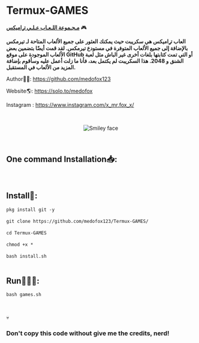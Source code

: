 # Termux-GAMES
<strong><u>مـجـموعة اللـعـاب عـلـي تࢪاميكس</u></strong> 🎮<br>

<b>العاب تࢪاميكس هي سكريبت حيث يمكنك العثور على جميع الألعاب المتاحة لـ تيرمكس بالإضافة إلى جميع الألعاب المتوفرة في مستودع تيرمكس. لقد قمت أيضًا بتضمين بعض الألعاب الموجودة على موقع GitHub أو التي تمت كتابتها بلغات أخرى غير الباش مثل لعبة الشنق و 2048. هذا السكريبت لم يكتمل بعد، فأنا ما زلت أعمل عليه وسأقوم بإضافة المزيد من الألعاب في المستقبل.</b>

Author👨‍💻: https://github.com/medofox123 <br>

Website🌎: https://solo.to/medofox <br>

Instagram : https://www.instagram.com/x_mr.fox_x/ <br>

<br>
<p align="center">
  <img alt="Smiley face" src="https://encrypted-tbn0.gstatic.com/images?q=tbn:ANd9GcQITFRgoj6DXjCjx_tgJt-_YN9yFjG3JqySZQ&usqp=CAU">
</p>
<br>

## One command Installation📥:

<br>

## Install📲:

```pkg install git -y```
<br>
<br>
```git clone https://github.com/medofox123/Termux-GAMES/```
<br><br>
```cd Termux-GAMES```
<br><br>
```chmod +x *```
<br><br>
```bash install.sh```
<br>
<br>

## Run🏃🏻‍♂️:

```bash games.sh```

<br>

💀<h3>Don't copy this code without give me the credits, nerd!</h3> <br>
